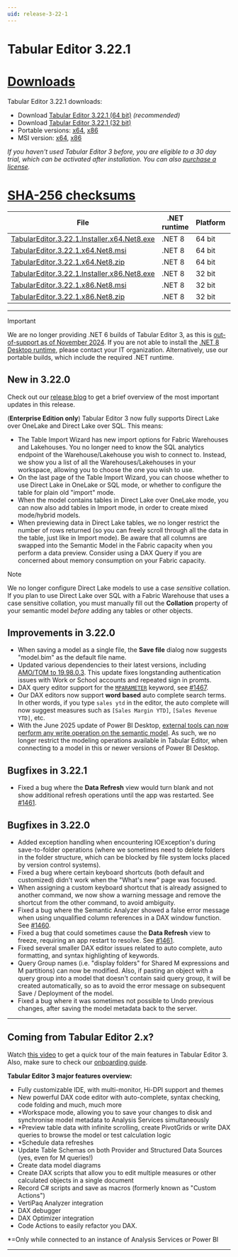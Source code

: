 ```yaml
---
uid: release-3-22-1
---
```


# Tabular Editor 3.22.1

# [**Downloads**](#tab/downloads)

Tabular Editor 3.22.1 downloads:

- Download [Tabular Editor 3.22.1 (64 bit)](https://cdn.tabulareditor.com/files/TabularEditor.3.22.1.Installer.x64.Net8.exe) _(recommended)_
- Download [Tabular Editor 3.22.1 (32 bit)](https://cdn.tabulareditor.com/files/TabularEditor.3.22.1.Installer.x86.Net8.exe)
- Portable versions: [x64](https://cdn.tabulareditor.com/files/TabularEditor.3.22.1.x64.Net8.zip), [x86](https://cdn.tabulareditor.com/files/TabularEditor.3.22.1.x86.Net8.zip)
- MSI version: [x64](https://cdn.tabulareditor.com/files/TabularEditor.3.22.1.x64.Net8.msi), [x86](https://cdn.tabulareditor.com/files/TabularEditor.3.22.1.x86.Net8.msi)

_If you haven't used Tabular Editor 3 before, you are eligible to a 30 day trial, which can be activated after installation. You can also [purchase a license](https://tabulareditor.com/licensing)._

# [**SHA-256 checksums**](#tab/checksums)

| File                                                                                                                                                                                                                                           | .NET runtime | Platform | SHA-256                                                            |
| ---------------------------------------------------------------------------------------------------------------------------------------------------------------------------------------------------------------------------------------------- | ---------------------------- | -------- | ------------------------------------------------------------------ |
| [TabularEditor.3.22.1.Installer.x64.Net8.exe](https://cdn.tabulareditor.com/files/TabularEditor.3.22.1.Installer.x64.Net8.exe) | .NET 8       | 64 bit   | `F8BA7D9FFA0E334F0506822CE41FE18F3E0F41499E7B729CEE8D0D6FCA4C50A7` |
| [TabularEditor.3.22.1.x64.Net8.msi](https://cdn.tabulareditor.com/files/TabularEditor.3.22.1.x64.Net8.msi)                                     | .NET 8       | 64 bit   | `EEB0101CA523A633AAD233087977F574B68945F051F1E0030CCA60C0B8E331D9` |
| [TabularEditor.3.22.1.x64.Net8.zip](https://cdn.tabulareditor.com/files/TabularEditor.3.22.1.x64.Net8.zip)                                     | .NET 8       | 64 bit   | `1A4F9D02004996C4A921AE78E9827314EFA95AA88D2BC59BF569AD4F3EA83362` |
| [TabularEditor.3.22.1.Installer.x86.Net8.exe](https://cdn.tabulareditor.com/files/TabularEditor.3.22.1.Installer.x86.Net8.exe) | .NET 8       | 32 bit   | `B04C58D262AE1F0C32DD940F0BE96A3245F5AB0FA82066F6CAAFC21B2B09C85A` |
| [TabularEditor.3.22.1.x86.Net8.msi](https://cdn.tabulareditor.com/files/TabularEditor.3.22.1.x86.Net8.msi)                                     | .NET 8       | 32 bit   | `8AFD8E7589830D2385957B073E965EFEB439438950797F5BBBAE29BB5E454E34` |
| [TabularEditor.3.22.1.x86.Net8.zip](https://cdn.tabulareditor.com/files/TabularEditor.3.22.1.x86.Net8.zip)                                     | .NET 8       | 32 bit   | `70E6F993C8C2D11D4A09DB9D1C8D6CF93F83E72105824F6ACDDB0C5D1B2DA477` |

***

> [!IMPORTANT]
> We are no longer providing .NET 6 builds of Tabular Editor 3, as this is [out-of-support as of November 2024](https://dotnet.microsoft.com/en-us/platform/support/policy/dotnet-core). If you are not able to install the [.NET 8 Desktop runtime](https://dotnet.microsoft.com/en-us/download/dotnet/8.0/runtime), please contact your IT organization. Alternatively, use our portable builds, which include the required .NET runtime.

## New in 3.22.0

Check out our [release blog](https://blog.tabulareditor.com/) to get a brief overview of the most important updates in this release.

(**Enterprise Edition only**) Tabular Editor 3 now fully supports Direct Lake over OneLake and Direct Lake over SQL. This means:

- The Table Import Wizard has new import options for Fabric Warehouses and Lakehouses. You no longer need to know the SQL analytics endpoint of the Warehouse/Lakehouse you wish to connect to. Instead, we show you a list of all the Warehouses/Lakehouses in your workspace, allowing you to choose the one you wish to use.
- On the last page of the Table Import Wizard, you can choose whether to use Direct Lake in OneLake or SQL mode, or whether to configure the table for plain old "import" mode.
- When the model contains tables in Direct Lake over OneLake mode, you can now also add tables in Import mode, in order to create mixed mode/hybrid models.
- When previewing data in Direct Lake tables, we no longer restrict the number of rows returned (so you can freely scroll through all the data in the table, just like in Import mode). Be aware that all columns are swapped into the Semantic Model in the Fabric capacity when you perform a data preview. Consider using a DAX Query if you are concerned about memory consumption on your Fabric capacity.

> [!NOTE]
> We no longer configure Direct Lake models to use a case _sensitive_ collation. If you plan to use Direct Lake over SQL with a Fabric Warehouse that uses a case sensitive collation, you must manually fill out the **Collation** property of your semantic model _before_ adding any tables or other objects.

## Improvements in 3.22.0

- When saving a model as a single file, the **Save file** dialog now suggests "model.bim" as the default file name.
- Updated various dependencies to their latest versions, including [AMO/TOM to 19.98.0.3](https://www.nuget.org/packages/Microsoft.AnalysisServices/). This update fixes longstanding authentication issues with Work or School accounts and repeated sign in promts.
- DAX query editor support for the [`MPARAMETER`](https://dax.guide/st/mparameter/) keyword, see [#1467](https://github.com/TabularEditor/TabularEditor3/issues/1467).
- Our DAX editors now support **word based** auto complete search terms. In other words, if you type `sales ytd` in the editor, the auto complete will now suggest measures such as `[Sales Margin YTD]`, `[Sales Revenue YTD]`, etc.
- With the June 2025 update of Power BI Desktop, [external tools can now perform any write operation on the semantic model](https://powerbi.microsoft.com/en-us/blog/power-bi-june-2025-feature-summary/#post-30307-_Toc269410729). As such, we no longer restrict the modeling operations available in Tabular Editor, when connecting to a model in this or newer versions of Power BI Desktop.

## Bugfixes in 3.22.1

- Fixed a bug where the **Data Refresh** view would turn blank and not show additional refresh operations until the app was restarted. See [#1461](https://github.com/TabularEditor/TabularEditor3/issues/1461).

## Bugfixes in 3.22.0

- Added exception handling when encountering IOException's during save-to-folder operations (where we sometimes need to delete folders in the folder structure, which can be blocked by file system locks placed by version control systems).
- Fixed a bug where certain keyboard shortcuts (both default and customized) didn't work when the "What's new" page was focused.
- When assigning a custom keyboard shortcut that is already assigned to another command, we now show a warning message and remove the shortcut from the other command, to avoid ambiguity.
- Fixed a bug where the Semantic Analyzer showed a false error message when using unqualified column references in a DAX window function. See [#1460](https://github.com/TabularEditor/TabularEditor3/issues/1460).
- Fixed a bug that could sometimes cause the **Data Refresh** view to freeze, requiring an app restart to resolve. See [#1461](https://github.com/TabularEditor/TabularEditor3/issues/1461).
- Fixed several smaller DAX editor issues related to auto complete, auto formatting, and syntax highlighting of keywords.
- Query Group names (i.e. "display folders" for Shared M expressions and M partitions) can now be modified. Also, if pasting an object with a query group into a model that doesn't contain said query group, it will be created automatically, so as to avoid the error message on subsequent Save / Deployment of the model.
- Fixed a bug where it was sometimes not possible to Undo previous changes, after saving the model metadata back to the server.

---

## Coming from Tabular Editor 2.x?

Watch [this video](https://youtu.be/O4ATwdzCvWc) to get a quick tour of the main features in Tabular Editor 3. Also, make sure to check our [onboarding guide](https://docs.tabulareditor.com/onboarding/index.html).

**Tabular Editor 3 major features overview:**

- Fully customizable IDE, with multi-monitor, Hi-DPI support and themes
- New powerful DAX code editor with auto-complete, syntax checking, code folding and much, much more
- \*Workspace mode, allowing you to save your changes to disk and synchronise model metadata to Analysis Services simultaneously
- \*Preview table data with infinite scrolling, create PivotGrids or write DAX queries to browse the model or test calculation logic
- \*Schedule data refreshes
- Update Table Schemas on both Provider and Structured Data Sources (yes, even for M queries!)
- Create data model diagrams
- Create DAX scripts that allow you to edit multiple measures or other calculated objects in a single document
- Record C# scripts and save as macros (formerly known as "Custom Actions")
- VertiPaq Analyzer integration
- DAX debugger
- DAX Optimizer integration
- Code Actions to easily refactor you DAX.

\*=Only while connected to an instance of Analysis Services or Power BI

---
